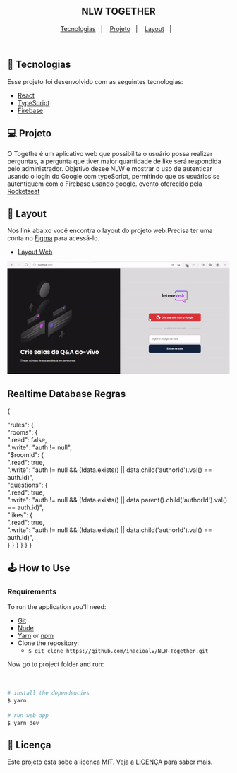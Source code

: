 <h2 align="center">
  NLW TOGETHER
</h2>


<p align="center">
  <a href="#-tecnologias">Tecnologias</a>&nbsp;&nbsp;&nbsp;|&nbsp;&nbsp;&nbsp;
  <a href="#-projeto">Projeto</a>&nbsp;&nbsp;&nbsp;|&nbsp;&nbsp;&nbsp;
  <a href="#-layout">Layout</a>&nbsp;&nbsp;&nbsp;|&nbsp;&nbsp;&nbsp;
</p>


<br>


## 🚀 Tecnologias

Esse projeto foi desenvolvido com as seguintes tecnologias:

- [React](https://reactjs.org)
- [TypeScript](https://www.typescriptlang.org/)
- [Firebase](https://firebase.google.com/?hl=pt-br)

## 💻 Projeto

O Togethe é um aplicativo web que possibilita o usuário possa realizar perguntas,
a pergunta que tiver maior quantidade de like será respondida pelo administrador.
Objetivo desee NLW e mostrar o uso de autenticar usando o login do Google com typeScript,
permitindo que os usuários se autentiquem com o Firebase usando google. 
evento oferecido pela [Rocketseat](https://rocketseat.com.br/)


## 🔖 Layout

Nos link abaixo você encontra o layout do projeto web.Precisa ter uma conta no [Figma](http://figma.com/) para acessá-lo.

- [Layout Web](https://www.figma.com/file/L60qDkdlmKREGWuk4sxYmR/Letmeask-(Copy))


<img alt="Logo do projeto" src="/letmeask/public/img/letmeask.gif" />


## Realtime Database Regras

{
 
 "rules": {<br/>
    "rooms": {<br/>
      ".read": false,<br/>
      ".write": "auth != null",<br/>
      "$roomId": {<br/>
        ".read": true,<br/>
        ".write": "auth != null && (!data.exists() || data.child('authorId').val() == auth.id)",<br/>
        "questions": {<br/>
          ".read": true,<br/>
          ".write": "auth != null && (!data.exists() || data.parent().child('authorId').val() == auth.id)",<br/>
          "likes": {<br/>
            ".read": true,<br/>
            ".write": "auth != null && (!data.exists() || data.child('authorId').val() == auth.id)",  <br/>
          }
        }
      }
    }
  }
}



## :joystick: How to Use

### Requirements

To run the application you'll need:
* [Git](https://git-scm.com)
* [Node](https://nodejs.org/)
* [Yarn](https://yarnpkg.com/) or [npm](https://www.npmjs.com/)
* Clone the repository:
  * ```$ git clone https://github.com/inacioalv/NLW-Together.git ```


Now go to project folder and run:


```bash


# install the dependencies
$ yarn

# run web app
$ yarn dev
```




## 📝 Licença

Este projeto esta sobe a licença MIT. Veja a [LICENÇA](https://opensource.org/licenses/MIT) para saber mais.


